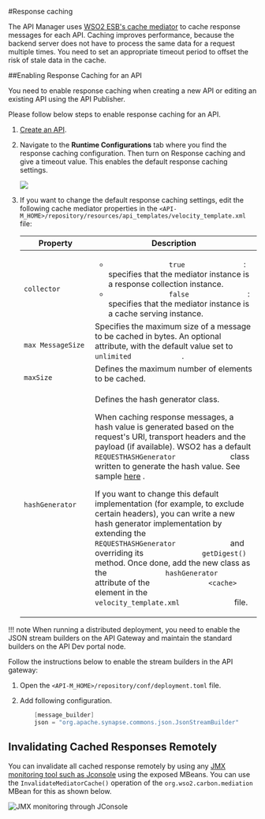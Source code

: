 #Response caching

The API Manager uses [WSO2 ESB's cache mediator](https://docs.wso2.com/display/EI650/Cache+Mediator) to cache response messages for each API. Caching improves performance, because the backend server does not have to process the same data for a request multiple times. You need to set an appropriate timeout period to offset the risk of stale data in the cache.

##Enabling Response Caching for an API

You need to enable response caching when creating a new API or editing an existing API using the API Publisher.

Please follow below steps to enable response caching for an API.

1.  [Create an API]({{base_path}}/Learn/DesignAPI/CreateAPI/create-a-rest-api/).

2.  Navigate to the **Runtime Configurations** tab where you find the response caching configuration. Then turn on Response caching and give a timeout value. This enables the default response caching settings.

    ![]({{base_path}}/assets/img/Learn/enable-response-caching.png)

3.  If you want to change the default response caching settings, edit the following cache mediator properties in the `<API-M_HOME>/repository/resources/api_templates/velocity_template.xml` file:

    <table>
    <colgroup>
    <col width="30%" />
    <col width="70%" />
    </colgroup>
    <thead>
    <tr class="header">
    <th>Property</th>
    <th>Description</th>
    </tr>
    </thead>
    <tbody>
    <tr class="odd">
    <td><code>             collector            </code></td>
    <td><ul>
    <li><code>               true              </code> : specifies that the mediator instance is a response collection instance.</li>
    <li><code>               false              </code> : specifies that the mediator instance is a cache serving instance.<br />
    </li>
    </ul></td>
    </tr>
    <tr class="even">
    <td><p><code>              max MessageSize             </code></p></td>
    <td>Specifies the maximum size of a message to be cached in bytes. An optional attribute, with the default value set to <code>             unlimited            </code> .</td>
    </tr>
    <tr class="odd">
    <td><code>             maxSize            </code></td>
    <td>Defines the maximum number of elements to be cached.</td>
    </tr>
    <tr class="even">
    <td><p><code>              hashGenerator             </code></p></td>
    <td><p>Defines the hash generator class.</p>
    <p>When caching response messages, a hash value is generated based on the request's URI, transport headers and the payload (if available). WSO2 has a default <code>              REQUESTHASHGenerator             </code> class written to generate the hash value. See sample <a href="attachments/103333424/103333429.java">here</a> .</p>
    <p>If you want to change this default implementation (for example, to exclude certain headers), you can write a new hash generator implementation by extending the <code>              REQUESTHASHGenerator             </code> and overriding its <code>              getDigest()             </code> method. Once done, add the new class as the <code>              hashGenerator             </code> attribute of the <code>              &lt;cache&gt;             </code> element in the <code>              velocity_template.xml             </code> file.</p></td>
    </tr>
    </tbody>
    </table>

!!! note
    When running a distributed deployment, you need to enable the JSON stream builders on the API Gateway and maintain the standard builders on the API Dev portal node.

Follow the instructions below to enable the stream builders in the API gateway:

1.  Open the `<API-M_HOME>/repository/conf/deployment.toml` file.
2.  Add following configuration.

    ``` java
        [message_builder]
        json = "org.apache.synapse.commons.json.JsonStreamBuilder"
    ```

## Invalidating Cached Responses Remotely

You can invalidate all cached response remotely by using any [JMX monitoring tool such as Jconsole](https://docs.wso2.com/display/EI650/JMX+Monitoring) using the exposed MBeans. You can use the `InvalidateMediatorCache()` operation of the `org.wso2.carbon.mediation` MBean for this as shown below.

![JMX monitoring through JConsole]({{base_path}}/assets/img/Learn/jmx-monitoring-through-jsoncole.png)

